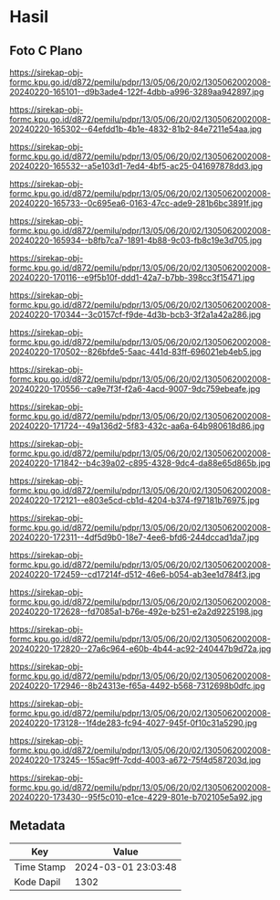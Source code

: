 # Hasil

## Foto C Plano

https://sirekap-obj-formc.kpu.go.id/d872/pemilu/pdpr/13/05/06/20/02/1305062002008-20240220-165101--d9b3ade4-122f-4dbb-a996-3289aa942897.jpg

https://sirekap-obj-formc.kpu.go.id/d872/pemilu/pdpr/13/05/06/20/02/1305062002008-20240220-165302--64efdd1b-4b1e-4832-81b2-84e7211e54aa.jpg

https://sirekap-obj-formc.kpu.go.id/d872/pemilu/pdpr/13/05/06/20/02/1305062002008-20240220-165532--a5e103d1-7ed4-4bf5-ac25-041697878dd3.jpg

https://sirekap-obj-formc.kpu.go.id/d872/pemilu/pdpr/13/05/06/20/02/1305062002008-20240220-165733--0c695ea6-0163-47cc-ade9-281b6bc3891f.jpg

https://sirekap-obj-formc.kpu.go.id/d872/pemilu/pdpr/13/05/06/20/02/1305062002008-20240220-165934--b8fb7ca7-1891-4b88-9c03-fb8c19e3d705.jpg

https://sirekap-obj-formc.kpu.go.id/d872/pemilu/pdpr/13/05/06/20/02/1305062002008-20240220-170116--e9f5b10f-ddd1-42a7-b7bb-398cc3f15471.jpg

https://sirekap-obj-formc.kpu.go.id/d872/pemilu/pdpr/13/05/06/20/02/1305062002008-20240220-170344--3c0157cf-f9de-4d3b-bcb3-3f2a1a42a286.jpg

https://sirekap-obj-formc.kpu.go.id/d872/pemilu/pdpr/13/05/06/20/02/1305062002008-20240220-170502--826bfde5-5aac-441d-83ff-696021eb4eb5.jpg

https://sirekap-obj-formc.kpu.go.id/d872/pemilu/pdpr/13/05/06/20/02/1305062002008-20240220-170556--ca9e7f3f-f2a6-4acd-9007-9dc759ebeafe.jpg

https://sirekap-obj-formc.kpu.go.id/d872/pemilu/pdpr/13/05/06/20/02/1305062002008-20240220-171724--49a136d2-5f83-432c-aa6a-64b980618d86.jpg

https://sirekap-obj-formc.kpu.go.id/d872/pemilu/pdpr/13/05/06/20/02/1305062002008-20240220-171842--b4c39a02-c895-4328-9dc4-da88e65d865b.jpg

https://sirekap-obj-formc.kpu.go.id/d872/pemilu/pdpr/13/05/06/20/02/1305062002008-20240220-172121--e803e5cd-cb1d-4204-b374-f97181b76975.jpg

https://sirekap-obj-formc.kpu.go.id/d872/pemilu/pdpr/13/05/06/20/02/1305062002008-20240220-172311--4df5d9b0-18e7-4ee6-bfd6-244dccad1da7.jpg

https://sirekap-obj-formc.kpu.go.id/d872/pemilu/pdpr/13/05/06/20/02/1305062002008-20240220-172459--cd17214f-d512-46e6-b054-ab3ee1d784f3.jpg

https://sirekap-obj-formc.kpu.go.id/d872/pemilu/pdpr/13/05/06/20/02/1305062002008-20240220-172628--fd7085a1-b76e-492e-b251-e2a2d9225198.jpg

https://sirekap-obj-formc.kpu.go.id/d872/pemilu/pdpr/13/05/06/20/02/1305062002008-20240220-172820--27a6c964-e60b-4b44-ac92-240447b9d72a.jpg

https://sirekap-obj-formc.kpu.go.id/d872/pemilu/pdpr/13/05/06/20/02/1305062002008-20240220-172946--8b24313e-f65a-4492-b568-7312698b0dfc.jpg

https://sirekap-obj-formc.kpu.go.id/d872/pemilu/pdpr/13/05/06/20/02/1305062002008-20240220-173128--1f4de283-fc94-4027-945f-0f10c31a5290.jpg

https://sirekap-obj-formc.kpu.go.id/d872/pemilu/pdpr/13/05/06/20/02/1305062002008-20240220-173245--155ac9ff-7cdd-4003-a672-75f4d587203d.jpg

https://sirekap-obj-formc.kpu.go.id/d872/pemilu/pdpr/13/05/06/20/02/1305062002008-20240220-173430--95f5c010-e1ce-4229-801e-b702105e5a92.jpg


## Metadata

| Key        | Value               |
| ---------- | ------------------- |
| Time Stamp | 2024-03-01 23:03:48 |
| Kode Dapil | 1302                |



